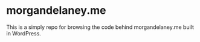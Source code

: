 morgandelaney.me
================

This is a simply repo for browsing the code behind morgandelaney.me built in WordPress.